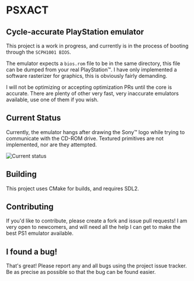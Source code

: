 # PSXACT
## Cycle-accurate PlayStation emulator

This project is a work in progress, and currently is in the process of booting
through the `SCPH1001 BIOS`.

The emulator expects a `bios.rom` file to be in the same directory, this file
can be dumped from your real PlayStation&trade;. I have only implemented a
software rasterizer for graphics, this is obviously fairly demanding.

I will not be optimizing or accepting optimization PRs until the core is
accurate. There are plenty of other very fast, very inaccurate emulators
available, use one of them if you wish.

## Current Status

Currently, the emulator hangs after drawing the Sony&trade; logo while trying
to communicate with the CD-ROM drive. Textured primitives are not implemented,
nor are they attempted.

![Current status](images/current.png)

## Building

This project uses CMake for builds, and requires SDL2.

## Contributing

If you'd like to contribute, please create a fork and issue pull requests! I am
very open to newcomers, and will need all the help I can get to make the best
PS1 emulator available.

## I found a bug!

That's great! Please report any and all bugs using the project issue
tracker. Be as precise as possible so that the bug can be found easier.
